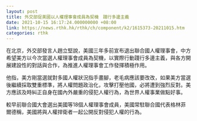 ```yaml
---
layout: post
title: 外交部促美國以人權理事會成員為契機　踐行多邊主義
date: 2021-10-15 16:17:24.000000000 +08:00
link: https://news.rthk.hk/rthk/ch/component/k2/1615373-20211015.htm
categories: rthk
---
```


在北京，外交部發言人趙立堅說，美國三年多前宣布退出聯合國人權理事會，中方希望美方以今次當選人權理事會成員為契機，以實際行動踐行多邊主義，與各方開展建設性的對話與合作，為推進人權理事會工作發揮積極作用。

他指，美方剛當選就對多國人權狀況指手畫腳，老毛病應該要改改，如果美方當選後繼續採取雙重標準，將人權問題政治化，攻擊打壓他國，必將遭到強烈反對。美方應該及時糾正自身在國內外嚴重的侵犯人權行為，為世界人權事業做點好事。

較早前聯合國大會選出美國等18個人權理事會成員，美國常駐聯合國代表格林菲爾德稱，美國將與人權捍衛者一起公開反對侵犯人權的行為。
